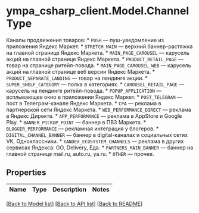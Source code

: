 # ympa_csharp_client.Model.ChannelType
Каналы продвижения товаров:  * `PUSH` — пуш-уведомление из приложения Яндекс Маркет.  * `STRETCH_MAIN` — верхний баннер-растяжка на главной странице Яндекс Маркета.  * `MAIN_PAGE_CAROUSEL` — карусель акций на главной странице Яндекс Маркета.  * `PRODUCT_RETAIL_PAGE` — товар на странице ритейл-повода.  * `MAIN_PAGE_CAROUSEL_WEB` — карусель акций на главной странице веб версии Яндекс Маркета.  * `PRODUCT_SEPARATE_LANDING` — товар на лендинге акции.  * `SUPER_SHELF_CATEGORY` — полка в категориях.  * `CAROUSEL_RETAIL_PAGE` — карусель на лендинге ритейл-повода.  * `POPUP_APPLICATION` — всплывающее окно в приложении Яндекс Маркет.  * `POST_TELEGRAM` — пост в Телеграм-канале Яндекс Маркета.  * `CPA` — реклама в партнерской сети Яндекс Маркета.  * `WEB_PERFORMANCE_DIRECT` — реклама в Яндекс Директе.  * `APP_PERFORMANCE` — реклама в AppStore и Google Play.  * `BANNER_PICKUP_POINT` — баннер в ПВЗ Маркета.  * `BLOGGER_PERFORMANCE` — рекламная интеграция у блогеров.  * `DIGITAL_CHANNEL_BANNER` — баннер в digital-каналах и социальных сетях VK, Одноклассники.  * `YANDEX_ECOSYSTEM_CHANNELS` — реклама в других сервисах Яндекса: GO, Delivery, Еда.  * `PARTNERS_MAIN_BANNER` — баннер на главной странице mail.ru, auto.ru, ya.ru.  * `OTHER` — прочее. 

## Properties

Name | Type | Description | Notes
------------ | ------------- | ------------- | -------------

[[Back to Model list]](../README.md#documentation-for-models) [[Back to API list]](../README.md#documentation-for-api-endpoints) [[Back to README]](../README.md)

